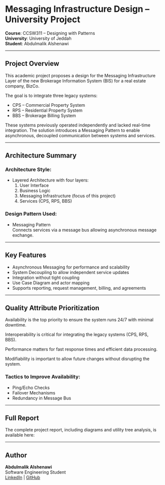 # Messaging Infrastructure Design – University Project

**Course**: CCSW311 – Designing with Patterns  
**University**: University of Jeddah  
**Student**: Abdulmalik Alshenawi

---

## Project Overview

This academic project proposes a design for the Messaging Infrastructure Layer of the new Brokerage Information System (BIS) for a real estate company, BizCo.

The goal is to integrate three legacy systems:
- CPS – Commercial Property System  
- RPS – Residential Property System  
- BBS – Brokerage Billing System  

These systems previously operated independently and lacked real-time integration. The solution introduces a Messaging Pattern to enable asynchronous, decoupled communication between systems and services.

---

## Architecture Summary

### Architecture Style:
- Layered Architecture with four layers:
  1. User Interface
  2. Business Logic
  3. Messaging Infrastructure (focus of this project)
  4. Services (CPS, RPS, BBS)

### Design Pattern Used:
- Messaging Pattern  
  Connects services via a message bus allowing asynchronous message exchange.

---

## Key Features

- Asynchronous Messaging for performance and scalability  
- System Decoupling to allow independent service updates  
- Integration without tight coupling  
- Use Case Diagram and actor mapping  
- Supports reporting, request management, billing, and agreements  

---

## Quality Attribute Prioritization

Availability is the top priority to ensure the system runs 24/7 with minimal downtime.

Interoperability is critical for integrating the legacy systems (CPS, RPS, BBS).

Performance matters for fast response times and efficient data processing.

Modifiability is important to allow future changes without disrupting the system.

### Tactics to Improve Availability:
- Ping/Echo Checks  
- Failover Mechanisms  
- Redundancy in Message Bus  

---

## Full Report

The complete project report, including diagrams and utility tree analysis, is available here:  


---

## Author

**Abdulmalik Alshenawi**  
Software Engineering Student  
[LinkedIn](https://www.linkedin.com/in/abdulmalik-alshenawi-351381360/) | [GitHub](https://github.com/Mk-coder10)


